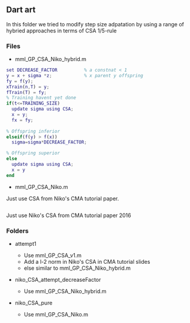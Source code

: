 ## Dart art 

In this folder we tried to modify step size adpatation by using a range of hybried approaches in terms of CSA 1/5-rule 


### Files 

- mml_GP_CSA_Niko_hybrid.m
```matlab
set DECREASE_FACTOR          % a constnat < 1
y = x + sigma *z;            % x parent y offspring
fy = f(y);  
xTrain(n,T) = y;
fTrain(T) = fy;
% Training havent yet done
if(t<=TRAINING_SIZE)
  update sigma using CSA;
  x = y;
  fx = fy;
  
% Offspring inferior 
elseif(f(y) > f(x))
  sigma=sigma*DECREASE_FACTOR;

% Offspring superior
else
  update sigma using CSA;
  x = y
end


```

- mml_GP_CSA_Niko.m

Just use CSA from Niko's CMA tutorial paper.
```

```

Just use Niko's CSA from CMA tutorial paper 2016

### Folders

- attempt1
    - Use mml_GP_CSA_v1.m
    - Add a l-2 norm in Niko's CSA in CMA tutorial slides
    - else similar to mml_GP_CSA_Niko_hybrid.m

- niko_CSA_attempt_decreaseFactor
    - Use mml_GP_CSA_Niko_hybrid.m

- niko_CSA_pure
    - Use mml_GP_CSA_Niko.m

